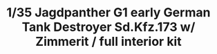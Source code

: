 ---
title: "1/35 Jagdpanther G1 early  German Tank Destroyer Sd.Kfz.173  w/ Zimmerit / full interior kit                "
price: TBA
desc: ""
img_path: "/assets/img/TAKO2125.jpg"
brand: AMMO
available: false
special_offer: false
new: false
soon: false
cat: "Plasticne-Makete"
subcat: "PM-TAKOM"
subsubcat: ""
sifra: "TAKO2125"
---